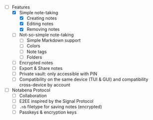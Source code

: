 - [ ] Features
  - [x] Simple note-taking
    - [x] Creating notes
    - [x] Editing notes
    - [x] Removing notes
  - [ ] Not-so-simple note-taking
    - [ ] Simple Markdown support
    - [ ] Colors
    - [ ] Note tags
    - [ ] Folders
  - [ ] Encrypted notes
  - [ ] Export & Share notes
  - [ ] Private vault: only accessible with PIN
  - [ ] Compatibility on the same device (TUI & GUI) and compatibility cross-device by account
- [ ] Notabena Protocol
  	- [ ] Collaboration
  	- [ ] E2EE inspired by the Signal Protocol
  	- [ ] `.nb` filetype for saving notes (encrypted)
  	- [ ] Passkeys & encryption keys
